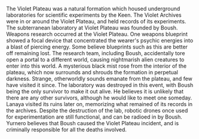 The Violet Plateau was a natural formation which housed underground laboratories for scientific experiments by the Keen. The Violet Archives were in or around the Violet Plateau, and held records of its experiments.
The subterranean laboratory at Violet Plateau was founded by Boush. Weapons research occurred at the Violet Plateau. One weapons blueprint showed a focal device that concentrated the wearer's psychic energies into a blast of piercing energy. Some believe blueprints such as this are better off remaining lost.
The research team, including Boush, accidentally tore open a portal to a different world, causing nightmarish alien creatures to enter into this world. A mysterious black mist rose from the interior of the plateau, which now surrounds and shrouds the formation in perpetual darkness. Strange, otherworldly sounds emanate from the plateau, and few have visited it since. The laboratory was destroyed in this event, with Boush being the only survivor to make it out alive. He believes it is unlikely that there are any other survivors, although he would like to meet one someday.
Lanaya visited its ruins later on, memorizing what remained of its records in the archives. Despite the destruction of the lab, robotic drones once used for experimentation are still functional, and can be radioed in by Boush.
Yurnero believes that Boush caused the Violet Plateau incident, and is criminally responsible for all the deaths involved.
